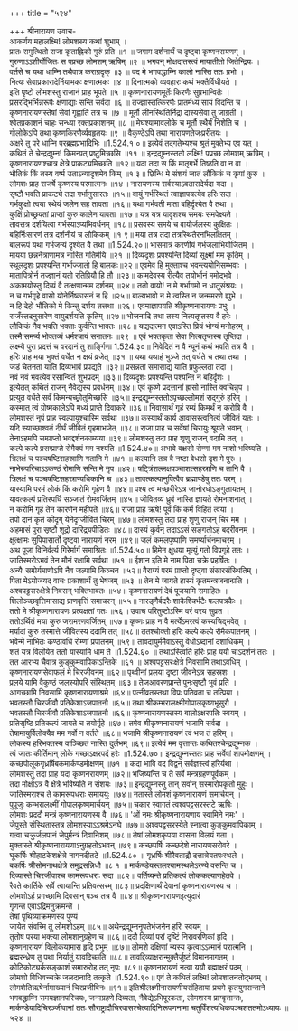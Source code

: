 +++
title = "५२४"

+++
श्रीनारायण उवाच-  
आकर्णय महालक्ष्मि! लोमशस्य कथां शुभाम् ।  
प्रातः समुत्थितो राजा कृताह्निको गुरुं प्रति ॥१ ॥
जगाम दर्शनार्थं च दृष्ट्वा कृष्णनरायणम् ।  
गुरुणाऽऽशीर्योजितः स पप्रच्छ लोमशम् ऋषिम् ॥२ ॥
भगवन् मोक्षदातस्त्वं मायातीतो जितेन्द्रियः ।  
वर्तसे च यथा धाम्नि तथैवात्र कराग्रदृक् ॥३ ॥
वद मे भगवद्धाम्नि कालो नास्ति ततः प्रभो ।  
नित्यः सेवाप्रकारादेर्नियामकः क्षणात्मकः ॥४ ॥
दिनात्मको व्यवहारः कथं भक्तैर्विधीयते ।  
इति पृष्टो लोमशस्तु राजानं प्राह भूपते ॥५ ॥
कृष्णनारायणमूर्तेः किरणैः सुप्रभान्वितैः ।  
प्रसरद्भिर्भिन्नरूपैः क्षणाद्याः सन्ति सर्वदा ॥६ ॥
तज्ज्ञास्तत्किरणैः प्रातर्मध्यं सायं विदन्ति च ।  
कृष्णनारायणस्तेषां सेवां गृह्णाति तत्र च ॥७ ॥
मूर्तौ लीनस्थितिर्निद्रा दास्यसेवा तु जाग्रती ।  
श्वेतप्रकाशनं चाहः सन्ध्या रक्तप्रकाशनम् ॥८ ॥
मेघश्यामावलोके च मूर्तौ स्थैर्यं निशेति च ।  
गोलोकेऽपि तथा कृष्णकिरणैर्व्यवहृतयः ॥९ ॥
वैकुण्ठेऽपि तथा नारायणतेजःप्ररीतयः ।  
अक्षरे तु परे धाम्नि परब्रह्मप्रभादिभिः ॥1.524.१ ०॥
इत्येवं तद्गतेभ्यश्च श्रुतं मुक्तेभ्य एव यत् ।  
कथितं ते चेन्द्रद्युम्न! किमन्यत् प्रष्टुमिच्छसि ॥११ ॥
इन्द्रद्युम्नस्ततो लक्ष्मि! पप्रच्छ लोमशम् ऋषिम् ।  
कृष्णनारायणश्चात्र क्षेत्रे प्राकट्यमिच्छति ॥१२॥
यदा तदा स किं मातृगर्भे तिष्ठति वा न वा ।  
भौतिकं किं तस्य वर्ष्म उताऽन्यादृशमेव किम् ॥१ ३॥
छिन्धि मे संशयं जातं लौकिकं च कृपां कुरु ।  
लोमशः प्राह राजर्षे कृष्णस्य परमात्मनः ॥१४॥
नारायणस्य सर्वस्याऽवतारादेर्यदा यदा ।  
सृष्टौ भवति प्राकट्ये तदा गर्भानुसारतः ॥१५॥
वायुं गर्भस्थितं त्वाज्ञापयत्येव हरिः सदा ।  
गर्भकुक्षो त्वया स्थेयं जलेन सह तावता ॥१६॥
यथा गर्भवती माता बहिर्दृश्येत वै तथा ।  
कुक्षिं प्रोच्छ्रयतां प्राप्तां कुरु कालेन यावता ॥१७॥
यत्र यत्र यादृशश्च समयः समपेक्ष्यते ।  
तावत्तत्र दर्शयित्वा गर्भस्याऽप्यभिवर्धनम् ॥१८॥
प्रसवस्य समये च वायोर्जलस्य कुक्षितः ।  
बहिर्निःसारणं तत्र दर्शनीयं च लौकिकम् ॥१ ९॥
मया तत्र तदा तत्रस्थितैरनभिलक्षितम् ।  
बालरूपं यथा गर्भजन्यं दृश्येत वै तथा ॥1.524.२०॥
भासमात्रं करणीयं गर्भजलाभियोजितम् ।  
मायया छन्ननेत्राणामत्र नास्ति गतिर्मयि ॥२१ ॥
दिव्यदृशः प्रपश्यन्ति दिव्यां सूक्ष्मां मम कृतिम् ।  
स्थूलदृशः प्रपश्यन्ति गर्भाज्जातो हि बालकः॥२२॥
एवमेव हि मुक्ताश्च भवन्त्ययोनिसम्भवाः ।  
मातापित्रोर्न तज्ज्ञानं यतो रतिप्रियौ हि तौ ॥२३॥
कामदेवस्य रीत्यैव तयोर्भानं ममोद्भवे ।  
अकामयोस्तु दिव्यं वै तत्क्षणान्मम दर्शनम् ॥२४॥
ततो वायो! न मे गर्भागमो न धातुसंश्रयः ।  
न च गर्भगृहे वासो योनेर्निष्कासनं न हि ॥२५॥
बाल्यभावो न मे त्वस्ति न जन्ममरणे ह्युभे ।  
न हि देहो भौतिको मे किन्तु दर्शय तत्तथा ॥२६॥
एवमाज्ञापयति श्रीकृष्णनारायणः प्रभुः ।  
राजँस्तदनुसारेण वायुदर्शयति कृतिम् ॥२७॥
भोजनादि तथा तस्य नित्यतृप्तस्य वै हरेः ।  
लौकिकं नैव भवति भक्ताः कुर्वन्ति भावतः ॥२८॥
यद्यदात्मन एवाऽस्ति प्रियं भोग्यं मनोहरम् ।  
तस्मै समर्प्य भोक्तव्यं धर्मश्चायं सनातनः ॥२९ ॥
एवं भक्तकृता सेवा नित्यतृप्तस्य तृप्तिदा ।  
लक्ष्म्यै पुरा प्रदत्तं च वरदानं तु शार्ङ्गिणा 1.524.३०॥
निवेदितं न वै न्यूनं कथं भवति तत्र वै ।  
हरिः प्राह मया भुक्तं वर्धेत न क्षयं व्रजेत् ॥३१ ॥
यथा यथाहं भुञ्जे तत् वर्धते च तथा तथा ।  
जडं चेतनतां याति दिव्यभावं प्रपद्यते ॥३२॥
प्रसन्नतां समासाद्य याति प्रफुल्लता तदा ।  
नवं नवं भवत्येव रसान्वितं शुभप्रदम् ॥३३॥
दिव्यदृशः प्रपश्यन्ति पश्यन्ति न बहिर्दृशः ।  
इत्येतत् कथितं राजन् नैवेद्यस्य प्रवर्धनम् ॥३४॥
एवं कृष्णे प्रदत्तानां ह्रासो नास्ति क्वचिन्नृप ।  
प्रत्युत वर्धते सर्वं किमन्यच्छ्रोतुमिच्छसि ॥३५॥
इन्द्रद्युम्नस्ततोऽपृच्छल्लोमशं सद्गुरुं हरिम् ।  
कस्मात् त्वं ग्रोष्मकालेऽपि मध्यं प्राप्ते दिवाकरे ॥३६॥
निवासार्थं गृहं रम्यं किमर्थं न करोषि वै ।  
लोमशस्तं नृपं प्राह स्वल्पायुश्चास्मि सर्वथा ॥३७॥
कस्यार्थं कार्य आवासस्त्वनित्यं जीवितं यतः ।  
यदि स्याच्छाश्वतं दीर्घं जीवितं गृहमाभजेत् ॥३८॥
राजा प्राह च सर्वेषां चिरायुः श्रूयते भवान् ।  
तेनाऽहमपि सम्प्राप्तो भवद्दर्शनकाम्यया ॥३९॥
लोमशस्तु तदा प्राह शृणु राजन् वदामि तत् ।  
कल्पे कल्पे प्रसम्प्राप्ते रोमैक्यं मम नश्यति ॥1.524.४०॥
अभावे वक्षसो रोम्णां मम नाशो भविष्यति ।  
त्रिलक्षं च पञ्चषष्टिसहस्राणि गतानि मे ॥४१ ॥
कल्पानि तत्र वै नष्टा वेधसो दृश मे पुरः ।  
नाभेरुपरिचाऽऽकण्ठं रोमाणि सन्ति मे नृप ॥४२॥
षट्त्रिंशल्लक्षपञ्चाशत्सहस्राणि च तानि वै ।  
त्रिलक्षं च पञ्चषष्टिसहस्राण्यधिकानि च ॥४३॥
तावत्कल्पानुषित्वैव ब्रह्माण्डेषु ततः परम् ।  
यास्यामि परमं लोकं किं करोमि गृहेण वै ॥४४॥
पश्य त्वं मच्छरीरेऽत्र जानोरधोऽङ्गुलायतम् ।  
यावत्कल्पं प्रतिस्पर्धि सञ्जातं रोमवर्जितम् ॥४५॥
जीवितव्यं ध्रुवं नास्ति ज्ञायते रोमनाशनात् ।  
न करोमि गृहं तेन कारणेन महीपते ॥४६॥
राजा प्राह ऋषे! पूर्वं किं कर्म विहितं त्वया ।  
तपो दानं कृतं कीदृग् येनेदृग्जीवितं चिरम् ॥४७॥
लोमशस्तु तदा प्राह शृणु राजन् चिरं मम ।  
अहमासं पुरा सृष्टौ शूद्रो दारिद्र्यपीडितः ॥४८॥
दास्यं कुर्वन् तदाऽऽसं सङ्गतोऽहं बदरीवनम् ।  
क्षुत्क्षामः सुपिपासार्तो दृष्ट्वा नारायणं नरम् ॥४९॥
जलं कमलपुष्पाणि समर्प्यार्चनमाचरम् ।  
अथ पूजां विनिर्वर्त्य गिरेर्मार्गं समाश्रितः ॥1.524.५०॥
हिमेन क्षुधया मृत्युं गतो विप्रगृहे ततः ।  
जातिस्मरोऽभवं तेन मौनं रक्षामि सर्वथा ॥५१ ॥
ईशान इति मे नाम पिता चक्रे प्रहर्षितः ।  
अन्यैः सम्प्रेर्यमाणोऽपि नैव जल्पामि किञ्चन ॥५२॥
वैराग्यं परमं प्राप्तो दृष्ट्वा संसारसंस्थितिम् ।  
पिता मेऽयोजयद् वाचः प्रकाशार्थं तु भेषजम् ॥५३ ॥
तेन मे जायते हास्यं कृतमन्त्रजनान्प्रति ।  
अश्वपट्टसरःक्षेत्रे निवसन् भक्तिभावतः ॥५४॥
कृष्णनारायणं देवं पूजयामि समाहितः ।  
शिलोञ्च्छवृत्तिमासाद्य प्राणवृत्तिं समाचरन् ॥५५॥
नारङ्गैर्बदरैः शाकैश्चिर्भटैः फलपत्रकैः ।  
ततो मे श्रीकृष्णनारायणः प्रत्यक्षतां गतः ॥५६॥
उवाच परितुष्टोऽस्मि वरं वरय सुव्रत ।  
ततोऽर्थितं मया कुरु जरामरणवर्जितम् ॥५७॥
कृष्णः प्राह न वै मर्त्येऽमरत्वं कस्यचिद्भवेत् ।  
मर्यादां कुरु तस्मात्ते जीवितस्य ददामि तत् ॥५८॥
ततश्चोक्तो हरिः कल्पे कल्पे रौमैकपातनम् ।  
भवेन्मे नाभितः कण्ठावधिं रोम्णां प्रपातनम् ॥५९॥
तावदायुर्ममैवाऽस्तु वेधोऽब्दानां दशाधिकम् ।  
शतं यत्र विलीयेत ततो यास्यामि धाम ते ॥1.524.६० ॥
तथाऽस्त्विति हरिः प्राह ययौ चाऽदर्शनं ततः ।  
तत आरभ्य चैवात्र कुङ्कुमवापिकाऽन्तिके ॥६१ ॥
अश्वपट्टसरःक्षेत्रे निवसामि तथाऽवधिम् ।  
कृष्णनारायणसेवाफलं मे चिरजीवनम् ॥६२॥
पृथ्वीनां प्रलया दृष्टा जीवनेऽत्र सहस्रशः ।  
प्रलये यामि वैकुण्ठं जलस्योपरि संस्थितम् ॥६३॥
तेजआवरणप्रान्ते पुनःसृष्टौ भुवं प्रति ।  
आगच्छामि निवसामि कृष्णनारायणाश्रमे ॥६४॥
पत्नीव्रतस्तथा विप्रः पतिव्रता च तत्प्रिया ।  
भवतस्तौ चिरजीवौ प्रतिकेशाऽजपातनौ ॥६५॥
तथा श्रीकम्भरालक्ष्मीगोपालकृष्णभूसुरौ ।  
भवतस्तौ चिरजीवौ प्रतिकेशाऽजपातनौ ॥६६॥
कृष्णनारायणस्तस्य बालोऽक्षरपतिः स्वयम् ।  
प्रतिसृष्टि प्रतिकल्पं जायते च तयोर्गृहे ॥६७॥
तमेव श्रीकृष्णनारायणं भजामि सर्वदा ।  
तेषामायुर्विलोक्यैव मम गर्वो न वर्तते ॥६८॥
भजामि श्रीकृष्णनारायणं त्वं भज तं हरिम् ।  
लोकस्य हरिभक्तस्य वाञ्च्छितं नास्ति दुर्लभम् ॥६९॥
इत्येवं मम वृत्तान्तः कथितश्चेन्द्रद्युम्नक ।  
त्वं जातः कीर्तिमान् लोके गच्छाऽक्षरपदं हरेः ॥1.524.७०॥
इन्द्रद्युम्नस्ततः प्राह सर्वेषां शापमोक्षणम् ।  
कच्छपोलूकगृध्रर्षिबकमार्कण्डमोक्षणम् ॥७१ ॥
कदा भावि वद विद्वन् सर्वज्ञस्त्वं हरिर्यथा ।  
लोमशस्तु तदा प्राह यदा कृष्णनरायणम् ॥७२॥
भजिष्यन्ति च ते सर्वे मन्त्रग्रहणपूर्वकम् ।  
तदा मोक्षोऽत्र वै क्षेत्रे भविष्यति न संशयः ॥७३॥
इन्द्रद्युम्नस्तु तान् सर्वान् सस्मारोपकृतो मुहुः ।  
जातिस्मराश्च ते कामरूपधराः समाययुः ॥७४॥
नतास्ते लोमशं कृष्णनारायणं समार्चयन् ।  
पुपूजुः कम्भरालक्ष्मीं गोपालकृष्णमार्चयन् ॥७५॥
चकार स्वागतं त्वश्वपट्टसरस्तटे ऋषिः ।  
लोमशः प्रददौ मन्त्रं कृष्णनारायणस्य वै ॥७६॥
'ओं नमः श्रीकृष्णनारायणाय स्वामिने नमः' ।  
जेपुस्ते संस्थितास्तत्र लोमशस्याऽऽश्रमेऽनघे ॥७७॥
अश्वपट्टसरस्येते स्नात्वा कुङ्कुमवापिकाम् ।  
गत्वा चक्रुर्जलपानं जेपुर्मन्त्रं दिवानिशम् ॥७८॥
तेषां लोमशकृपया वासना विलयं गता ।  
मुक्तास्ते श्रीकृष्णनारायणाऽनुग्रहतोऽभवन् ॥७९॥
कच्छपर्षिः कच्छदेशे नारायणसरोवरे ।  
घूकर्षिः श्रीहाटकेशक्षेत्रे नागनदीतटे ॥1.524.८० ॥
गृध्रर्षिः श्रीरैवताद्रौ दत्तात्रेयतपःस्थले ।  
बकर्षिः श्रीसोमनाथक्षेत्रे समुद्रसन्निधौ ॥८ १ ॥
मार्कण्डेयस्तलश्यामस्थलेऽरण्ये वसन्ति च ।  
दिव्यास्ते चिरजीवाश्च कामरूपधराः सदा ॥८२॥
वर्तिष्यन्ते प्रतिकल्पं लोककल्याणहेतवे ।  
रैवते कार्तिके सर्वे त्वायान्ति प्रतिवत्सरम् ॥८३॥
प्रदक्षिणार्थं देवानां कृष्णनारायणस्य च ।  
लोमशोऽहं प्रगच्छामि दिवसान् पञ्च तत्र वै ॥८४॥
श्रीकृष्णनारायणइत्युदारं  
गृणन्त एवाऽद्रिमनुक्रमन्ते ।  
तेषां पृथिव्याक्रमणस्य पुण्यं  
जायेत संवच्मि तु लोमशोऽहम् ॥८५॥
अथेन्द्रद्युम्ननृपतेर्भजनेन हरिः स्वयम् ।  
तुतोष परया भक्त्या लोमशानुग्रहेण च ॥८६॥
ददौ दिव्यां परां दृष्टिं निरावरणिकां हृदि ।  
कृष्णनारायणं विलोकयामास हृदि प्रभुम् ॥८७॥
लोमशे दक्षिणां न्यस्य कृत्वाऽऽत्मानं परात्मनि ।  
ब्रह्मरन्ध्रेण तु पथा निर्यातुं यावदिच्छति ॥८८॥
तावद्दिव्याक्षरान्मुक्तैर्जुष्टं विमानमागतम् ।  
कोटिकोट्यर्कसङ्काशं समारुरोह तत् नृपः ॥८९॥
कृष्णनारायणं नत्वा ययौ ब्रह्माक्षरं पदम् ।  
लोमशो विधिवच्चक्रे जलदानादि तत्कृते ॥1.524.९०॥
एवं ते कथितं लक्ष्मि! लोमशातनतोद्भवम् ।  
लोमशेतिऋषेर्नामाख्यानं चिरप्रजीविनः ॥९१॥
इतिश्रीलक्ष्मीनारायणीयसंहितायां प्रथमे कृतयुगसन्ताने भगवद्धाम्नि समयज्ञानपरिचयः, जन्मग्रहणे दिव्यता, नैवेद्येऽभिपूरकता, लोमशस्य प्राग्वृत्तान्तः,  
मार्कण्डेयादिचिरञ्जीवानां ततः सौराष्ट्रादौचिरवासश्चेत्यादिनिरूपणनामा चतुर्विंशत्यधिकपञ्चशततमोऽध्यायः ॥५२४ ॥
    
